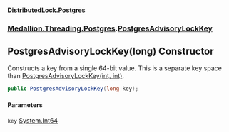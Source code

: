 #### [DistributedLock.Postgres](README.md 'README')
### [Medallion.Threading.Postgres](Medallion.Threading.Postgres.md 'Medallion.Threading.Postgres').[PostgresAdvisoryLockKey](PostgresAdvisoryLockKey.md 'Medallion.Threading.Postgres.PostgresAdvisoryLockKey')

## PostgresAdvisoryLockKey(long) Constructor

Constructs a key from a single 64-bit value. This is a separate key space 
than [PostgresAdvisoryLockKey(int, int)](PostgresAdvisoryLockKey..ctor.LedpDNSMoNGTkn636aYbow.md 'Medallion.Threading.Postgres.PostgresAdvisoryLockKey.PostgresAdvisoryLockKey(int, int)').

```csharp
public PostgresAdvisoryLockKey(long key);
```
#### Parameters

<a name='Medallion.Threading.Postgres.PostgresAdvisoryLockKey.PostgresAdvisoryLockKey(long).key'></a>

`key` [System.Int64](https://docs.microsoft.com/en-us/dotnet/api/System.Int64 'System.Int64')